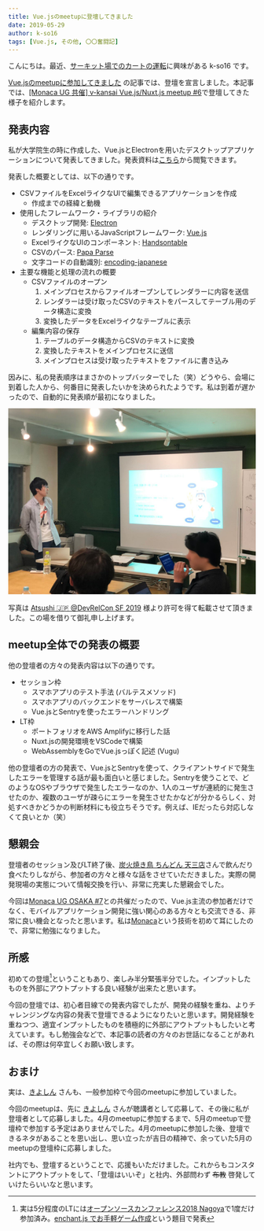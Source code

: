 ```yaml
---
title: Vue.jsのmeetupに登壇してきました
date: 2019-05-29
author: k-so16
tags: [Vue.js, その他, 〇〇奮闘記]
---
```


こんにちは。最近、[サーキット場でのカートの運転](https://sportskart.com/maishima.html)に興味がある k-so16 です。

[Vue.jsのmeetupに参加してきました](/v-kansai-meetup-5th/) の記事では、登壇を宣言しました。本記事では、[[Monaca UG 共催] v-kansai Vue.js/Nuxt.js meetup #6](https://vuekansai.connpass.com/event/126754/)で登壇してきた様子を紹介します。


## 発表内容
私が大学院生の時に作成した、Vue.jsとElectronを用いたデスクトップアプリケーションについて発表してきました。発表資料は[こちら](https://www.slideshare.net/azuki-penguin/vuejselectronvue-147187848?ref=https://vuekansai.connpass.com/event/126754/presentation/)から閲覧できます。

発表した概要としては、以下の通りです。

- CSVファイルをExcelライクなUIで編集できるアプリケーションを作成
    - 作成までの経緯と動機
- 使用したフレームワーク・ライブラリの紹介
    - デスクトップ開発: [Electron](https://electronjs.org/)
    - レンダリングに用いるJavaScriptフレームワーク: [Vue.js](https://vuejs.org/)
    - ExcelライクなUIのコンポーネント: [Handsontable](https://handsontable.com/)
    - CSVのパース: [Papa Parse](https://www.papaparse.com/)
    - 文字コードの自動識別: [encoding-japanese](https://www.npmjs.com/package/encoding-japanese)
- 主要な機能と処理の流れの概要
    - CSVファイルのオープン
        1. メインプロセスからファイルオープンしてレンダラーに内容を送信
        1. レンダラーは受け取ったCSVのテキストをパースしてテーブル用のデータ構造に変換
        1. 変換したデータをExcelライクなテーブルに表示
    - 編集内容の保存
        1. テーブルのデータ構造からCSVのテキストに変換 
        1. 変換したテキストをメインプロセスに送信
        1. メインプロセスは受け取ったテキストをファイルに書き込み

因みに、私の発表順序はまさかのトップバッターでした（笑）どうやら、会場に到着した人から、何番目に発表したいかを決められたようです。私は到着が遅かったので、自動的に発表順が最初になりました。

![](images/v-kansai-meetup-6th-1.jpg)

写真は [Atsushi  🇯🇵 @DevRelCon SF 2019](https://twitter.com/goofmint/status/1131142166351208448) 様より許可を得て転載させて頂きました。この場を借りて御礼申し上げます。


## meetup全体での発表の概要
他の登壇者の方々の発表内容は以下の通りです。

- セッション枠
    - スマホアプリのテスト手法 (バルテスメソッド)
    - スマホアプリのバックエンドをサーバレスで構築
    - Vue.jsとSentryを使ったエラーハンドリング
- LT枠
    - ポートフォリオをAWS Amplifyに移行した話
    - Nuxt.jsの開発環境をVSCodeで構築
    - WebAssemblyをGoでVue.jsっぽく記述 (Vugu)

他の登壇者の方の発表で、Vue.jsとSentryを使って、クライアントサイドで発生したエラーを管理する話が最も面白いと感じました。Sentryを使うことで、どのようなOSやブラウザで発生したエラーなのか、1人のユーザが連続的に発生させたのか、複数のユーザが疎らにエラーを発生させたかなどが分かるらしく、対処すべきかどうかの判断材料にも役立ちそうです。例えば、IEだったら対応しなくて良いとか（笑）


## 懇親会
登壇者のセッション及びLT終了後、[炭火焼き鳥 ちんどん 天三店](http://www.tenjin123.com/shops/%E7%82%AD%E7%81%AB%E7%84%BC%E3%81%8D%E9%B3%A5-%E3%81%A1%E3%82%93%E3%81%A9%E3%82%93-%E5%A4%A9%E4%B8%89%E5%BA%97/)さんで飲んだり食べたりしながら、参加者の方々と様々な話をさせていただきました。実際の開発現場の実態について情報交換を行い、非常に充実した懇親会でした。

今回は[Monaca UG OSAKA #7](https://monacaug.connpass.com/event/126756/)との共催だったので、Vue.js主流の参加者だけでなく、モバイルアプリケーション開発に強い関心のある方々とも交流できる、非常に良い機会となったと思います。私は[Monaca](https://ja.monaca.io/)という技術を初めて耳にしたので、非常に勉強になりました。


## 所感
初めての登壇[^presentation]ということもあり、楽しみ半分緊張半分でした。インプットしたものを外部にアウトプットする良い経験が出来たと思います。

今回の登壇では、初心者目線での発表内容でしたが、開発の経験を重ね、よりチャレンジングな内容の発表で登壇できるようになりたいと思います。開発経験を重ねつつ、適宜インプットしたものを積極的に外部にアウトプットもしたいと考えています。もし勉強会などで、本記事の読者の方々のお世話になることがあれば、その際は何卒宜しくお願い致します。


## おまけ
実は、[きよしん](/category/articles-kiyoshin-wrote/) さんも、一般参加枠で今回のmeetupに参加していました。

今回のmeetupは、先に [きよしん](/category/articles-kiyoshin-wrote/) さんが聴講者として応募して、その後に私が登壇者として応募しました。4月のmeetupに参加するまで、5月のmeetupで登壇枠で参加する予定はありませんでした。4月のmeetupに参加した後、登壇できるネタがあることを思い出し、思い立ったが吉日の精神で、余っていた5月のmeetupの登壇枠に応募しました。

社内でも、登壇するということで、応援もいただけました。これからもコンスタントにアウトプットをして、「登壇はいいぞ」と社内、外部問わず <strike>布教</strike> 啓発していけたらいいなと思います。


[^presentation]: 実は5分程度のLTには[オープンソースカンファレンス2018 Nagoya](https://www.ospn.jp/osc2018-nagoya/)で1度だけ参加済み。[enchant.js でお手軽ゲーム作成](https://www.slideshare.net/azuki-penguin/enchantjs-97708013)という題目で発表